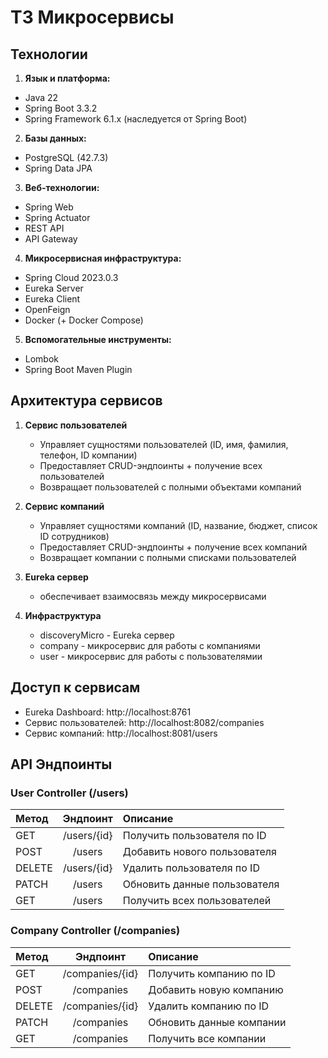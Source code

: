 # ТЗ Микросервисы

## Технологии
 
1. **Язык и платформа:**
- Java 22
- Spring Boot 3.3.2
- Spring Framework 6.1.x (наследуется от Spring Boot)
  
2. **Базы данных:**
- PostgreSQL (42.7.3)
- Spring Data JPA
  
3. **Веб-технологии:**
- Spring Web
- Spring Actuator
- REST API
- API Gateway
  
4. **Микросервисная инфраструктура:**
- Spring Cloud 2023.0.3
- Eureka Server
- Eureka Client
- OpenFeign
- Docker (+ Docker Compose)
  
5. **Вспомогательные инструменты:**
- Lombok
- Spring Boot Maven Plugin

## Архитектура сервисов

1. **Сервис пользователей**
   - Управляет сущностями пользователей (ID, имя, фамилия, телефон, ID компании)
   - Предоставляет CRUD-эндпоинты + получение всех пользователей
   - Возвращает пользователей с полными объектами компаний

2. **Сервис компаний**
   - Управляет сущностями компаний (ID, название, бюджет, список ID сотрудников)
   - Предоставляет CRUD-эндпоинты + получение всех компаний
   - Возвращает компании с полными списками пользователей

2. **Eureka сервер**
   - обеспечивает взаимосвязь между микросервисами

3. **Инфраструктура**
   - discoveryMicro - Eureka сервер
   - company - микросервис для работы с компаниями
   - user - микросервис для работы с пользователямии

## Доступ к сервисам

   - Eureka Dashboard: http://localhost:8761
   - Сервис пользователей: http://localhost:8082/companies
   - Сервис компаний: http://localhost:8081/users

## API Эндпоинты

### User Controller (/users)

| Метод  | Эндпоинт      | Описание                    |
|:-------|:-------------:|:----------------------------|
| GET    | /users/{id}   | Получить пользователя по ID |
| POST   | /users        | Добавить нового пользователя|
| DELETE | /users/{id}   | Удалить пользователя по ID  |
| PATCH  | /users        | Обновить данные пользователя|
| GET    | /users        | Получить всех пользователей | 

### Company Controller (/companies)

| Метод  | Эндпоинт          | Описание                    |
|:-------|:-----------------:|:----------------------------|
| GET    | /companies/{id}   | Получить компанию по ID     |
| POST   | /companies        | Добавить новую компанию     |
| DELETE | /companies/{id}   | Удалить компанию по ID      |
| PATCH  | /companies        | Обновить данные компании    |
| GET    | /companies        | Получить все компании       |


